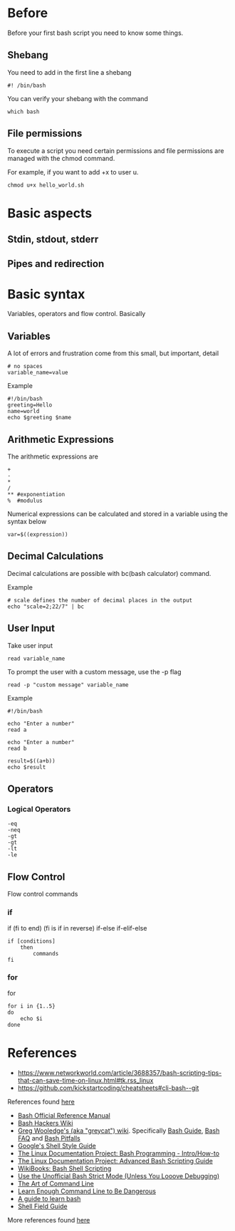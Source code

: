 
# Before

Before your first bash script you need to know some things.

## Shebang

You need to add in the first line a shebang

```shell
#! /bin/bash
```

You can verify your shebang with the command

```shell
which bash
```

## File permissions

To execute a script you need certain permissions and file permissions are managed with the chmod command.

For example, if you want to add +x to user u.

```shell
chmod u+x hello_world.sh
```

# Basic aspects

## Stdin, stdout, stderr
## Pipes and redirection

# Basic syntax

Variables, operators and flow control. Basically

## Variables

A lot of errors and frustration come from this small, but important, detail

```shell
# no spaces
variable_name=value
```

Example

```shell
#!/bin/bash
greeting=Hello
name=world
echo $greeting $name
```

## Arithmetic Expressions

The arithmetic expressions are

```shell
+
-
*
/
** #exponentiation
%  #modulus
```

Numerical expressions can be calculated and stored in a variable using the syntax below

```shell
var=$((expression))
```

## Decimal Calculations

Decimal calculations are possible with bc(bash calculator) command.

Example

```shell
# scale defines the number of decimal places in the output
echo "scale=2;22/7" | bc
```

## User Input

Take user input

```shell
read variable_name
```

To prompt the user with a custom message, use the -p flag

```shell
read -p "custom message" variable_name
```

Example

```shell
#!/bin/bash

echo "Enter a number"
read a

echo "Enter a number"
read b

result=$((a+b))
echo $result
```

## Operators

### Logical Operators

```shell
-eq
-neq
-gt
-gt
-lt
-le
```
## Flow Control

Flow control commands

### if

if (fi to end) (fi is if in reverse)
if-else
if-elif-else

```shell
if [conditions]
    then
        commands
fi
```

### for

for

```shell
for i in {1..5}
do
    echo $i
done
```

# References

- <https://www.networkworld.com/article/3688357/bash-scripting-tips-that-can-save-time-on-linux.html#tk.rss_linux>
- <https://github.com/kickstartcoding/cheatsheets#cli-bash--git>

References found [here](https://github.com/alebcay/awesome-shell#guides)
- [Bash Official Reference Manual](https://www.gnu.org/savannah-checkouts/gnu/bash/manual/bash.html)
- [Bash Hackers Wiki](https://wiki.bash-hackers.org/)
- [Greg Wooledge's (aka "greycat") wiki](https://mywiki.wooledge.org).
  Specifically [Bash Guide](https://mywiki.wooledge.org/BashGuide), [Bash FAQ](https://mywiki.wooledge.org/BashFAQ) and [Bash Pitfalls](https://mywiki.wooledge.org/BashPitfalls)
- [Google's Shell Style Guide](https://google.github.io/styleguide/shell.xml)
- [The Linux Documentation Project: Bash Programming - Intro/How-to](https://tldp.org/HOWTO/Bash-Prog-Intro-HOWTO.html)
- [The Linux Documentation Project: Advanced Bash Scripting Guide](https://tldp.org/LDP/abs/html/)
- [WikiBooks: Bash Shell Scripting](https://en.wikibooks.org/wiki/Bash_Shell_Scripting)
- [Use the Unofficial Bash Strict Mode (Unless You Looove Debugging)](http://redsymbol.net/articles/unofficial-bash-strict-mode/)
- [The Art of Command Line](https://github.com/jlevy/the-art-of-command-line)
- [Learn Enough Command Line to Be Dangerous](https://www.learnenough.com/command-line-tutorial/basics)
- [A guide to learn bash](https://github.com/Idnan/bash-guide)
- [Shell Field Guide](https://raimonster.com/scripting-field-guide/)

More references found [here](https://github.com/k4m4/terminals-are-sexy) 


